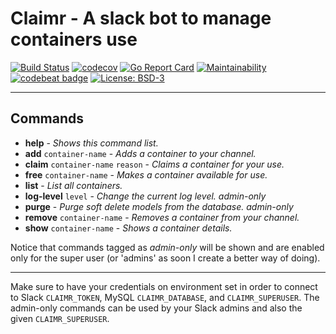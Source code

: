 
# Claimr - A slack bot to manage containers use

[![Build Status](https://travis-ci.org/evandroflores/claimr.svg?branch=master)](https://travis-ci.org/evandroflores/claimr)
[![codecov](https://codecov.io/gh/evandroflores/claimr/branch/master/graph/badge.svg)](https://codecov.io/gh/evandroflores/claimr)
[![Go Report Card](https://goreportcard.com/badge/github.com/evandroflores/claimr)](https://goreportcard.com/report/github.com/evandroflores/claimr)
[![Maintainability](https://api.codeclimate.com/v1/badges/b9c9833444e3012fadf4/maintainability)](https://codeclimate.com/github/evandroflores/claimr/maintainability)
[![codebeat badge](https://codebeat.co/badges/3c396abf-1de9-4dec-b659-87c71e8f16ee)](https://codebeat.co/projects/github-com-evandroflores-claimr-master)
[![License: BSD-3](https://img.shields.io/badge/License-BSD3-green.svg)](https://opensource.org/licenses/BSD-3-Clause)

---

## Commands

* **help** - *Shows this command list.*
* **add** `container-name` - *Adds a container to your channel.*
* **claim** `container-name` `reason` - *Claims a container for your use.*
* **free** `container-name` - *Makes a container available for use.*
* **list** - *List all containers.*
* **log-level** `level` - _Change the current log level. admin-only_
* **purge**  - _Purge soft delete models from the database. admin-only_
* **remove** `container-name` - *Removes a container from your channel.*
* **show** `container-name` - *Shows a container details.*

Notice that commands tagged as _admin-only_ will be shown and are enabled only
for the super user (or 'admins' as soon I create a better way of doing).

---
Make sure to have your credentials on environment set in order to connect
to Slack `CLAIMR_TOKEN`, MySQL `CLAIMR_DATABASE`, and `CLAIMR_SUPERUSER`.
The admin-only commands can be used by your Slack admins and also the
given `CLAIMR_SUPERUSER`.
